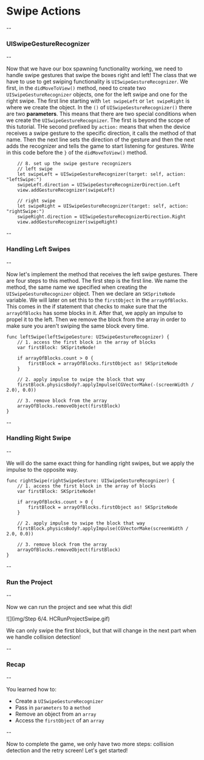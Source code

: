 # Swipe Actions
--
### UISwipeGestureRecognizer
--

Now that we have our box spawning functionality working, we need to handle swipe gestures that swipe the boxes right and left! The class that we have to use to get swiping functionality is `UISwipeGestureRecognizer`. We first, in the `didMoveToView()` method, need to create two `UISwipeGestureRecognizer` objects, one for the left swipe and one for the right swipe. The first line starting with `let swipeLeft` or `let swipeRight` is where we create the object. In the `()` of `UISwipeGestureRecognizer()` there are two **parameters**. This means that there are two special conditions when we create the `UISwipeGestureRecognizer`. The first is beyond the scope of this tutorial. THe second prefixed by `action:` means that when the device receives a swipe gesture to the specific direction, it calls the method of that name. Then the next line sets the direction of the gesture and then the next adds the recognizer and tells the game to start listening for gestures. Write in this code before the `}` of the `didMoveToView()` method.

		// 8. set up the swipe gesture recognizers
        // left swipe
        let swipeLeft = UISwipeGestureRecognizer(target: self, action: "leftSwipe:")
        swipeLeft.direction = UISwipeGestureRecognizerDirection.Left
        view.addGestureRecognizer(swipeLeft)
        
        // right swipe
        let swipeRight = UISwipeGestureRecognizer(target: self, action: "rightSwipe:")
        swipeRight.direction = UISwipeGestureRecognizerDirection.Right
        view.addGestureRecognizer(swipeRight)
        
--
### Handling Left Swipes
--

Now let's implement the method that receives the left swipe gestures. There are four steps to this method. The first step is the first line. We name the method, the same name we specified when creating the `UISwipeGestureRecognizer` object. Then we declare an `SKSpriteNode` variable. We will later on set this to the `firstObject` in the `arrayOfBlocks`. This comes in the if statement that checks to make sure that the `arrayOfBlocks` has some blocks in it. After that, we apply an impulse to propel it to the left. Then we remove the block from the array in order to make sure you aren't swiping the same block every time.

	func leftSwipe(leftSwipeGesture: UISwipeGestureRecognizer) {
        // 1. access the first block in the array of blocks
        var firstBlock: SKSpriteNode!
        
        if arrayOfBlocks.count > 0 {
            firstBlock = arrayOfBlocks.firstObject as! SKSpriteNode
        }
        
        // 2. apply impulse to swipe the block that way
        firstBlock.physicsBody?.applyImpulse(CGVectorMake(-(screenWidth / 2.0), 0.0))
        
        // 3. remove block from the array
        arrayOfBlocks.removeObject(firstBlock)
    }
    
--
### Handling Right Swipe
--

We will do the same exact thing for handling right swipes, but we apply the impulse to the opposite way.

	func rightSwipe(rightSwipeGesture: UISwipeGestureRecognizer) {
        // 1. access the first block in the array of blocks
        var firstBlock: SKSpriteNode!
        
        if arrayOfBlocks.count > 0 {
            firstBlock = arrayOfBlocks.firstObject as! SKSpriteNode
        }
        
        // 2. apply impulse to swipe the block that way
        firstBlock.physicsBody?.applyImpulse(CGVectorMake(screenWidth / 2.0, 0.0))
        
        // 3. remove block from the array
        arrayOfBlocks.removeObject(firstBlock)
    }
    
--
### Run the Project
--

Now we can run the project and see what this did!

![](img/Step 6/4. HCRunProjectSwipe.gif)

We can only swipe the first block, but that will change in the next part when we handle collision detection!

--
### Recap
--

You learned how to:

* Create a `UISwipeGestureRecognizer`
* Pass in `parameters` to a `method`
* Remove an object from an `array`
* Access the `firstObject` of an `array`

--

Now to complete the game, we only have two more steps: collision detection and the retry screen! Let's get started!